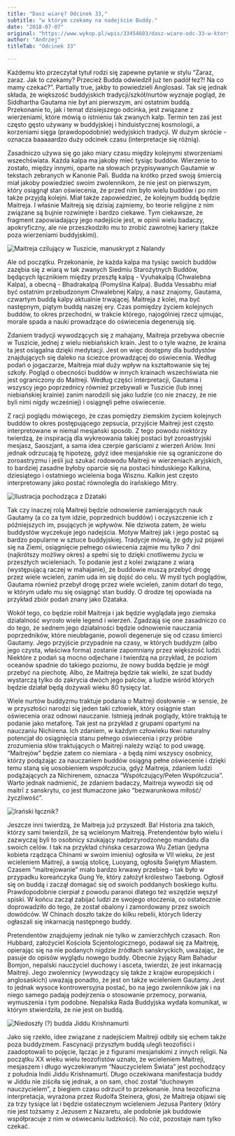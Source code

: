 ```yaml
---
title: "Dasz wiarę? Odcinek 33,"
subtitle: "w którym czekamy na nadejście Buddy."
date: "2018-07-07"
original: "https://www.wykop.pl/wpis/33454603/dasz-wiare-odc-33-w-ktorym-czekamy-na-nadejscie-bu/"
author: "Andrzej"
titleTab: "Odcinek 33"

---
```


Każdemu kto przeczytał tytuł rodzi się zapewne pytanie w stylu “Zaraz, zaraz. Jak to czekamy? Przecież Budda odwiedził już ten padół łez?! Na co mamy czekać?”. Partially true, jakby to powiedzieli Anglosasi. Tak się jednak składa, że większość buddyjskich tradycji/szkół/nurtów wyznaje pogląd, że Siddhartha Gautama nie był ani pierwszym, ani ostatnim buddą. Przekonanie to, jak i temat dzisiejszego odcinka, jest związane z wierzeniami, które mówią o istnieniu tak zwanych kalp. Termin ten zaś jest często gęsto używany w buddyjskiej i hinduistycznej kosmologii, a korzeniami sięga (prawdopodobnie) wedyjskich tradycji. W dużym skrócie - oznacza baaaaardzo duży odcinek czasu (interpretacje się różnią).

Zasadniczo używa się go jako miary czasu między kolejnymi stworzeniami wszechświata. Każda kalpa ma jakoby mieć tysiąc buddów. Wierzenie to zostało, między innymi, oparte na słowach przypisywanych Gautamie w tekstach zebranych w Kanonie Pali. Budda na krótko przed swoją śmiercią miał jakoby powiedzieć swoim zwolennikom, że nie jest on pierwszym, który osiągnął stan oświecenia, że przed nim było wielu buddów i po nim także przyjdą kolejni. Miał także zapowiedzieć, że kolejnym buddą będzie Maitreja. I właśnie Maitreją się dzisiaj zajmiemy, bo teorie religijne z nim związane są bujnie rozwinięte i bardzo ciekawe. Tym ciekawsze, że fragment zapowiadający jego nadejście jest, w opinii wielu badaczy, apokryficzny, ale nie przeszkodziło mu to zrobić zawrotnej kariery (także poza wierzeniami buddyjskimi).

![Maitreja czilujący w Tuszicie, manuskrypt z Nalandy](../images/odc33/maitreia_chill.jpg "Maitreja czilujący w Tuszicie, manuskrypt z Nalandy.")

Ale od początku. Przekonanie, że każda kalpa ma tysiąc swoich buddów zazębia się z wiarą w tak zwanych Siedmiu Starożytnych Buddów, będących łącznikiem między przeszłą kalpą - Vyuhakalpą (Chwalebna Kalpa), a obecną - Bhadrakalpą (Pomyślna Kalpa). Budda Vessabhu miał być ostatnim przebudzonym Chwalebnej Kalpy, a nasz znajomy, Gautama, czwartym buddą kalpy aktualnie trwającej. Maitreja z kolei, ma być następnym, piątym buddą naszej ery. Czas pomiędzy życiem kolejnych buddów, to okres przechodni, w trakcie którego, najogólniej rzecz ujmując, morale spada a nauki prowadzące do oświecenia degenerują się.

Zdaniem tradycji wywodzących się z mahajany, Maitreja przebywa obecnie w Tuszicie, jednej z wielu niebiańskich krain. Jest to o tyle ważne, że kraina ta jest osiągalna dzięki medytacji. Jest on więc dostępny dla buddystów znajdujących się daleko na ścieżce prowadzącej do oświecenia. Według podań o jogaczarze, Maitreja miał duży wpływ na kształtowanie się tej szkoły. Pogląd o obecności buddów w innych krainach wszechświata nie jest ograniczony do Maitreji. Według części interpretacji, Gautama i wszyscy jego poprzednicy również przebywali w Tuszicie (lub innej niebiańskiej krainie) zanim narodzili się jako ludzie (co nie znaczy, że nie byli nimi nigdy wcześniej) i osiągnęli pełne oświecenie.

Z racji poglądu mówiącego, że czas pomiędzy ziemskim życiem kolejnych buddów to okres postępującego zepsucia, przyjście Maitreji jest często interpretowane w niemal mesjański sposób. Z tego powodu niektórzy twierdzą, że inspiracją dla wykreowania takiej postaci był zoroastryjski mesjasz, Saoszjant, a sama idea czerpie garściami z wierzeń Ariów. Inni jednak odrzucają tę hipotezę, gdyż idee mesjańskie nie są ograniczone do zoroastryzmu i jeśli już szukać rodowodu Maitreji w wierzeniach aryjskich, to bardziej zasadne byłoby oparcie się na postaci hinduskiego Kalkina, dziesiątego i ostatniego wcielenia boga Wisznu. Kalkin jest często interpretowany jako postać równoległa do irańskiego Mitry.

![Ilustracja pochodząca z Dżataki](../images/odc33/jataka_image.jpg "Ilustracja pochodząca z Dżataki.")

Tak czy inaczej rolą Maitreji będzie odnowienie zamierających nauk Gautamy (a co za tym idzie, poprzednich buddów) i oczyszczenie ich z późniejszych im, psujących je wpływów. Nie dziwota zatem, że wielu buddystów wyczekuje jego nadejścia. Motyw Maitreji jak i jego postać są bardzo popularne w sztuce buddyjskiej. Tradycje mówią, że gdy już pojawi się na Ziemi, osiągnięcie pełnego oświecenia zajmie mu tylko 7 dni (najkrótszy możliwy okres) a spełni się to dzięki cnotliwemu życiu w przeszłych wcieleniach. To podanie jest z kolei związane z wiarą (występującą raczej w mahajanie), że buddowie muszą przebyć drogę przez wiele wcieleń, zanim uda im się dojść do celu. W myśl tych poglądów, Gautama również przebył drogę przez wiele wcieleń, zanim dotarł do tego, w którym udało mu się osiągnąć stan buddy. O drodze tej opowiada na przykład zbiór podań znany jako Dżataka.

Wokół tego, co będzie robił Maitreja i jak będzie wyglądała jego ziemska działalność wyrosło wiele legend i wierzeń. Zgadzają się one zasadniczo co do tego, że sednem jego działalności będzie odnowienie nauczania poprzedników, które nieubłaganie, powoli degeneruje się od czasu śmierci Gautamy. Jego przyjście przypadnie na czasy, w których buddyzm (albo jego czysta, właściwa forma) zostanie zapomniany przez większość ludzi. Niektóre z podań są mocno odjechane i twierdzą na przykład, że poziom oceanów spadnie do takiego poziomu, że nowy budda będzie je mógł przebyć na piechotę. Albo, że Maitreja będzie tak wielki, że szat buddy wystarczą tylko do zakrycia dwóch jego palców, a ludzie wśród których będzie działał będą dożywali wieku 80 tysięcy lat.

Wiele nurtów buddyzmu traktuje podania o Maitreji dosłownie - w sensie, że w przyszłości narodzi się jeden taki człowiek, który osiągnie stan oświecenia oraz odnowi nauczanie. Istnieją jednak poglądy, które traktują te podanie jako metaforę. Tak jest na przykład z grupami opartymi na nauczaniu Nichirena. Ich zdaniem, w każdym człowieku tkwi naturalny potencjał do osiągnięcia stanu pełnego oświecenia i przy próbie zrozumienia słów traktujących o Maitreji należy wziąć to pod uwagę. “Maitrejów” będzie zatem co niemiara - a będą nimi wszyscy osobnicy, którzy podążając za nauczaniem buddów osiągną pełne oświecenie i dzięki temu staną się uosobieniem współczucia, gdyż Maitreja, zdaniem ludzi podążających za Nichirenem, oznacza “Współczujący/Pełen Współczucia”. Warto jednak nadmienić, że zdaniem badaczy, Maitreja wywodzi się od maitrī z sanskrytu, co jest tłumaczone jako “bezwarunkowa miłość/ życzliwość”.

![Irański łącznik?](../images/odc33/iran_symbol.jpg "Irański łącznik?.")

Jeszcze inni twierdzą, że Maitreja już przyszedł. Ba! Historia zna takich, którzy sami twierdzili, że są wcielonym Maitreją. Pretendentów było wielu i zazwyczaj byli to osobnicy szukający nadprzyrodzonego mandatu dla swoich celów. I tak na przykład chińska cesarzowa Wu Zetian (jedyna kobieta rządząca Chinami w swoim imieniu) ogłosiła w VII wieku, że jest wcieleniem Maitreji, a swoją stolicę, Luoyang, ogłosiła Świętym Miastem. Czasem “maitrejowanie” miało bardzo krwawy przebieg - tak było w przypadku koreańczyka Gung Ye, który założył królestwo Taebong. Ogłosił się on buddą i zaczął domagać się od swoich poddanych boskiego kultu. Prawdopodobnie cierpiał z powodu paranoi dlatego też wszędzie węszył spiski. W końcu zaczął zabijać ludzi ze swojego otoczenia, co ostatecznie doprowadziło do tego, że został obalony i zamordowany przez swoich dowódców. W Chinach doszło także do kilku rebelii, których liderzy ogłaszali się inkarnacją następnego buddy.

Pretendentów znajdujemy jednak nie tylko w zamierzchłych czasach. Ron Hubbard, założyciel Kościoła Scjentologicznego, podawał się za Maitreję, opierając się na nie podanych nigdzie źródłach sanskryckich, uważając, że pasuje do opisów wyglądu nowego buddy. Obecnie żyjący Ram Bahadur Bomjon, nepalski nauczyciel duchowy i asceta, twierdzi, że jest inkarnacją Maitreji. Jego zwolennicy (wywodzący się także z krajów europejskich i anglosaskich) uważają ponadto, że jest on także wcieleniem Gautamy. Jest to jednak wysoce kontrowersyjna postać, bo na jego zwolenników jak i na niego samego padają podejrzenia o stosowanie przemocy, porwania, wymuszenia i tym podobne. Nepalska Rada Buddyjska wydała komunikat, w którym stwierdziła, że nie jest on buddą.

![Niedoszły (?) budda Jiddu Krishnamurti](../images/odc33/jiddu_krishna.jpg "Niedoszły (?) budda Jiddu Krishnamurti.")

Jako się rzekło, idee związane z nadejściem Maitreji odbiły się echem także poza buddyzmem. Fascynacji przyszłym buddą ulegli teozofiści i zaadoptowali to pojęcie, łącząc je z figurami mesjańskimi z innych religii. Na początku XX wieku wielu teozofistów uznało, że wcieleniem Maitreji, mesjaszem i długo wyczekiwanym “Nauczycielem Świata” jest pochodzący z południa Indii Jiddu Krishnamurti. Długo oczekiwana manifestacja buddy w Jiddu nie ziściła się jednak, a on sam, choć został “duchowym nauczycielem”, z biegiem czasu odrzucił to przekonanie. Inna teozoficzna interpretacja, wyrażona przez Rudolfa Steinera, głosi, że Maitreja objawi się za trzy tysiące lat i będzie ostatecznym wcieleniem Jezusa Pantery (który nie jest tożsamy z Jezusem z Nazaretu, ale podobnie jak buddowie współpracuje z nim w oświecaniu ludzkości). No cóż, pozostaje nam tylko czekać.
